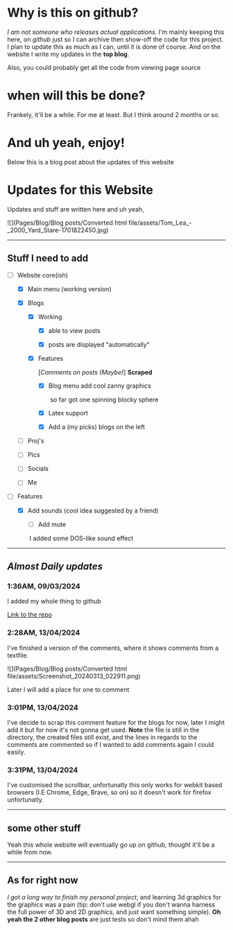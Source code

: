 # Why is this on github?
_I am not someone who releases actual applications._
I'm mainly keeping this here, on _github_ just so I can archive then show-off the code for this project. I plan to update this as much as I can, until it is done of course. And on the website I write my updates in the **top blog**.

Also, you could probably get all the code from viewing page source

# when will this be done?
Frankely, it'll be a while. For me at least. But I think around 2 months or so.

# And uh yeah, enjoy! 
Below this is a blog post about the updates of this website

# Updates for this Website

Updates and stuff are written here and uh yeah,

![](Pages/Blog/Blog posts/Converted html file/assets/Tom_Lea_-_2000_Yard_Stare-1701822450.jpg)

------

## Stuff I need to add

- [ ] Website core(ish)

  - [x] Main menu (working version)

  - [x] Blogs 

    - [x] Working

      - [x] able to view posts
      
      - [x] posts are displayed "automatically"

    - [x] Features

      [*Comments on posts (Maybe)*] **Scraped**

      - [x] Blog  menu add cool zanny graphics

        ​	  so far got one spinning blocky sphere

      - [x] Latex support
      
      - [x] Add a (my picks) blogs on the left

  - [ ] Proj's

  - [ ] Pics

  - [ ] Socials

  - [ ] Me

- [ ] Features

  - [x] Add sounds (cool idea suggested by a friend)
  
    - [ ] Add mute
    
    ​	I added some DOS-like sound effect

------

## ***Almost Daily updates***

### 1:36AM,  09/03/2024

I added my whole thing to github

[Link to the repo](https://github.com/firecroc635/Personal-Website)

### 2:28AM,  13/04/2024

I've finished a version of the comments, where it shows comments from a textfile.

![](Pages/Blog/Blog posts/Converted html file/assets/Screenshot_20240313_022911.png)

Later I will add a place for one to comment

### 3:01PM,  13/04/2024

I've decide to scrap this comment feature for the blogs for now, later I might add it but for now it's not gonna get used. **Note** the file is still in the directory, the created files still exist, and the lines in regards to the comments are commented so if I wanted to add comments again I could easily.

### 3:31PM, 13/04/2024

I've customised the scrollbar, unfortunatly this only works for webkit based browsers (I.E Chrome, Edge, Brave, so on) so it doesn't work for firefox unfortunatly.

------

## some other stuff

Yeah this whole website will eventually go up on github, thought it'll be a while from now.

------

## As for right now

*I got a long way to finish my personal project*, and learning 3d graphics for the graphics was a pain (tip: don't use webgl if you don't wanna harness the full power of 3D and 2D graphics, and just want something simple). **Oh yeah the 2 other blog posts** are just tests so don't mind them ahah

